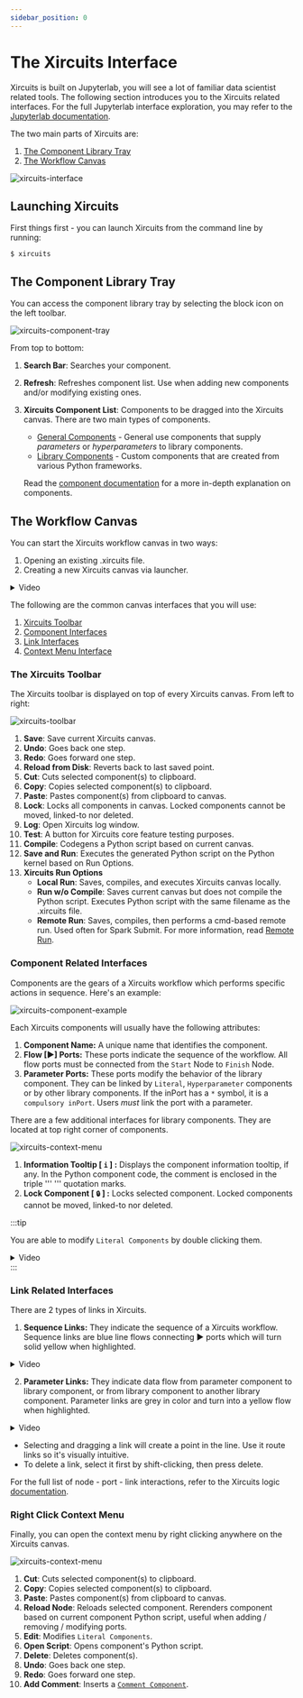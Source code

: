 ```yaml
---
sidebar_position: 0
---
```


# The Xircuits Interface

Xircuits is built on Jupyterlab, you will see a lot of familiar data scientist related tools. The following section introduces you to the Xircuits related interfaces. For the full Jupyterlab interface exploration, you may refer to the [Jupyterlab documentation](https://jupyterlab.readthedocs.io/en/stable/user/interface.html).

The two main parts of Xircuits are:
1. [The Component Library Tray](#the-component-library-tray)
2. [The Workflow Canvas](#the-workflow-canvas)

![xircuits-interface](/img/docs/references/xircuits-interface.png)

## Launching Xircuits

First things first - you can launch Xircuits from the command line by running:

```
$ xircuits
```

## The Component Library Tray

You can access the component library tray by selecting the block icon on the left toolbar. 

![xircuits-component-tray](/img/docs/references/xircuits-component-tray.png)

From top to bottom:
1. **Search Bar**: Searches your component.
2. **Refresh**: Refreshes component list. Use when adding new components and/or modifying existing ones.
3. **Xircuits Component List**: Components to be dragged into the Xircuits canvas. There are two main types of components.
    - [General Components](../technical-concepts/xircuits-components/getting-started-with-xircuits-components.md#general-components) - General use components that supply *parameters* or *hyperparameters* to library components.
    - [Library Components](../technical-concepts/xircuits-components/getting-started-with-xircuits-components.md#xircuits-library-components) - Custom components that are created from various Python frameworks. 

    Read the [component documentation](../technical-concepts/xircuits-components/getting-started-with-xircuits-components.md) for a more in-depth explanation on components.

## The Workflow Canvas

You can start the Xircuits workflow canvas in two ways:
1. Opening an existing .xircuits file.
2. Creating a new Xircuits canvas via launcher.

<details>
  <summary>Video</summary>
  <p align="center">
  <img src="/img/docs/open-xircuits.gif"></img></p>
</details>

The following are the common canvas interfaces that you will use:

  1. [Xircuits Toolbar](#the-xircuits-toolbar)
  2. [Component Interfaces](#component-related-interfaces)
  3. [Link Interfaces](#link-related-interfaces)
  4. [Context Menu Interface](#right-click-context-menu)
### The Xircuits Toolbar

The Xircuits toolbar is displayed on top of every Xircuits canvas. From left to right:

![xircuits-toolbar](/img/docs/references/xircuits-toolbar.png)

1. **Save**: Save current Xircuits canvas.
2. **Undo**: Goes back one step.
3. **Redo**: Goes forward one step.
4. **Reload from Disk**: Reverts back to last saved point.
5. **Cut**: Cuts selected component(s) to clipboard.
6. **Copy**: Copies selected component(s) to clipboard.
7. **Paste**: Pastes component(s) from clipboard to canvas.
8. **Lock**: Locks all components in canvas. Locked components cannot be moved, linked-to nor deleted.
9. **Log**: Open Xircuits log window.
10. **Test**: A button for Xircuits core feature testing purposes.
11. **Compile**: Codegens a Python script based on current canvas. 
12. **Save and Run**: Executes the generated Python script on the Python kernel based on Run Options.
13. **Xircuits Run Options**
    - **Local Run**: Saves, compiles, and executes Xircuits canvas locally.
    - **Run w/o Compile**: Saves current canvas but does not compile the Python script. Executes Python script with the same filename as the .xircuits file.
    - **Remote Run**: Saves, compiles, then performs a cmd-based remote run. Used often for Spark Submit. For more information, read [Remote Run](../references/remote-run.md).

### Component Related Interfaces

Components are the gears of a Xircuits workflow which performs specific actions in sequence. Here's an example:

![xircuits-component-example](/img/docs/references/xircuits-component.png)

Each Xircuits components will usually have the following attributes:
  1. **Component Name:** A unique name that identifies the component. 
  2. **Flow [▶] Ports:** These ports indicate the sequence of the workflow. All flow ports must be connected from the `Start` Node to `Finish` Node.
  3. **Parameter Ports:** These ports modify the behavior of the library component. They can be linked by `Literal`, `Hyperparameter` components or by other library components. If the inPort has a `*` symbol, it is a `compulsory inPort`. Users *must* link the port with a parameter. 

There are a few additional interfaces for library components. They are located at top right corner of components. 

![xircuits-context-menu](/img/docs/references/xircuits-tooltip.png)

1. **Information Tooltip [ `i` ] :** Displays the component information tooltip, if any. In the Python component code, the comment is enclosed in the triple ''' ''' quotation marks. 
2. **Lock Component [ `🔒` ] :** Locks selected component. Locked components cannot be moved, linked-to nor deleted.


:::tip

You are able to modify `Literal Components` by double clicking them.

<details>
  <summary>Video</summary>
  <p align="center">
  <img src="/img/docs/references/edit-literal.gif"></img></p>
</details>
:::


### Link Related Interfaces

There are 2 types of links in Xircuits. 

  1. **Sequence Links:** They indicate the sequence of a Xircuits workflow. Sequence links are blue line flows connecting ▶ ports which will turn solid yellow when highlighted. 
  <details>
  <summary>Video</summary>
  <p align="center">
  <img src="/img/docs/references/sequence-link.gif"></img></p>
  </details>

  2. **Parameter Links:** They indicate data flow from parameter component to library component, or from library component to another library component. Parameter links are grey in color and turn into a yellow flow when highlighted. 
  <details>
  <summary>Video</summary>
  <p align="center">
  <img src="/img/docs/references/parameter-link.gif"></img></p>
  </details>

- Selecting and dragging a link will create a point in the line. Use it route links so it's visually intuitive.
- To delete a link, select it first by shift-clicking, then press delete.


For the full list of node - port - link interactions, refer to the Xircuits logic [documentation](/docs/references/node-port-link-logic.md).

### Right Click Context Menu

Finally, you can open the context menu by right clicking anywhere on the Xircuits canvas.

![xircuits-context-menu](/img/docs/references/xircuits-context-menu.png)

1. **Cut**: Cuts selected component(s) to clipboard.
2. **Copy**: Copies selected component(s) to clipboard.
3. **Paste**: Pastes component(s) from clipboard to canvas.
4. **Reload Node**: Reloads selected component. Rerenders component based on current component Python script, useful when adding / removing / modifying ports.
5. **Edit**: Modifies `Literal Components`. 
6. **Open Script**: Opens component's Python script. 
7. **Delete**: Deletes component(s).
8. **Undo**: Goes back one step.
9. **Redo**: Goes forward one step.
10. **Add Comment**: Inserts a [`Comment Component`](../references/special-components.md#comment-component).
